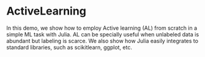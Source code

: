 # ActiveLearning
In this demo, we show how to employ Active learning (AL) from scratch in a simple ML task with Julia.
AL can be specially useful when unlabeled data is abundant but labeling is scarce.
We also show how Julia easily integrates to standard libraries, such as scikitlearn, ggplot, etc.
